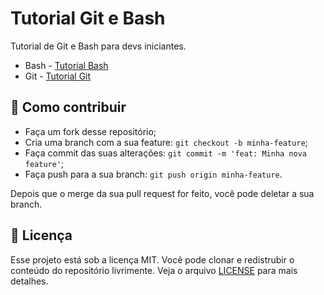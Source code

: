 # Tutorial Git e Bash

Tutorial de Git e Bash para devs iniciantes.

- Bash - [Tutorial Bash](bash.md)
- Git - [Tutorial Git](git.md)

## :thinking: Como contribuir

- Faça um fork desse repositório;
- Cria uma branch com a sua feature: `git checkout -b minha-feature`;
- Faça commit das suas alterações: `git commit -m 'feat: Minha nova feature'`;
- Faça push para a sua branch: `git push origin minha-feature`.

Depois que o merge da sua pull request for feito, você pode deletar a sua branch.

## :memo: Licença

Esse projeto está sob a licença MIT. Você pode clonar e redistrubir o conteúdo do repositório livrimente.
Veja o arquivo [LICENSE](LICENSE.md) para mais detalhes.